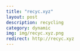 ```yaml
---
title: "recyc.xyz"
layout: post
description: recycling
category: dynamic
img: img/recyc.xyz.png
redirect: http://recyc.xyz
---
```


